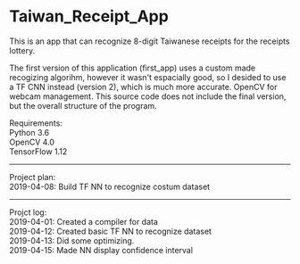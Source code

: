 # Taiwan_Receipt_App

This is an app that can recognize 8-digit Taiwanese receipts for the receipts lottery.

The first version of this application (first_app) uses a custom made recogizing algorihm, however it wasn't espacially good, so I desided to use a TF CNN instead (version 2), which is much more accurate. OpenCV for webcam management. This source code does not include the final version, but the overall structure of the program.

Requirements:
<br>Python 3.6
<br>OpenCV 4.0
<br>TensorFlow 1.12

_____________________________________________________________________
Project plan:
<br>2019-04-08: Build TF NN to recognize costum dataset

_____________________________________________________________________
Projct log: 
<br>2019-04-01: Created a compiler for data
<br>2019-04-12: Created basic TF NN to recognize dataset
<br>2019-04-13: Did some optimizing.
<br>2019-04-15: Made NN display confidence interval
